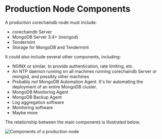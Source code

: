 <!---
Copyright © 2020 Interplanetary Database Association e.V.,
corechaindb and IPDB software contributors.
SPDX-License-Identifier: (Apache-2.0 AND CC-BY-4.0)
Code is Apache-2.0 and docs are CC-BY-4.0
--->

# Production Node Components

A production corechaindb node must include:

* corechaindb Server
* MongoDB Server 3.4+ (mongod)
* Tendermint
* Storage for MongoDB and Tendermint

It could also include several other components, including:

* NGINX or similar, to provide authentication, rate limiting, etc.
* An NTP daemon running on all machines running corechaindb Server or mongod, and possibly other machines
* Probably _not_ MongoDB Automation Agent. It's for automating the deployment of an entire MongoDB cluster.
* MongoDB Monitoring Agent
* MongoDB Backup Agent
* Log aggregation software
* Monitoring software
* Maybe more

The relationship between the main components is illustrated below.

![Components of a production node](../../_static/Node-components.png)
